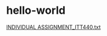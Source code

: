 # hello-world

[INDIVIDUAL ASSIGNMENT_ITT440.txt](https://github.com/Syahmi89/hello-world/files/9978918/INDIVIDUAL.ASSIGNMENT_ITT440.txt)
